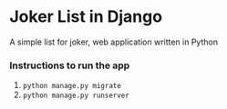 # Joker List in Django

A simple list for joker, web application written in Python

### Instructions to run the app

1. `python manage.py migrate`
2. `python manage.py runserver`

